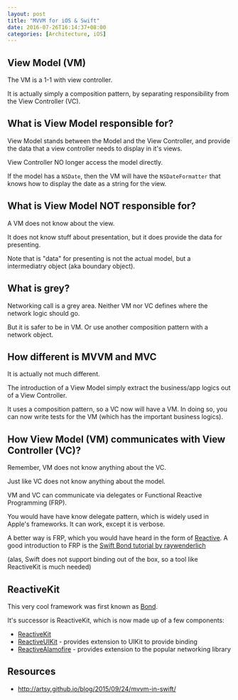 ```yaml
---
layout: post
title: "MVVM for iOS & Swift"
date: 2016-07-26T16:14:37+08:00
categories: [Architecture, iOS]
---
```



## View Model (VM)

The VM is a 1-1 with view controller.

It is actually simply a composition pattern, by separating responsibility from the View Controller (VC).


## What is View Model responsible for?

View Model stands between the Model and the View Controller, and provide the data that a view controller needs to display in it's views.

View Controller NO longer access the model directly.

If the model has a `NSDate`, then the VM will have the `NSDateFormatter` that knows how to display the date as a string for the view.


## What is View Model NOT responsible for?

A VM does not know about the view.

It does not know stuff about presentation, but it does provide the data for presenting. 

Note that is "data" for presenting is not the actual model, but a intermediatry object (aka boundary object).


## What is grey?

Networking call is a grey area. Neither VM nor VC defines where the network logic should go.

But it is safer to be in VM. Or use another composition pattern with a network object.


## How different is MVVM and MVC

It is actually not much different.

The introduction of a View Model simply extract the business/app logics out of a View Controller.

It uses a composition pattern, so a VC now will have a VM. In doing so, you can now write tests for the VM (which has the important business logics).


## How View Model (VM) communicates with View Controller (VC)?

Remember, VM does not know anything about the VC.

Just like VC does not know anything about the model.

VM and VC can communicate via delegates or Functional Reactive Programming (FRP).

You would have have know delegate pattern, which is widely used in Apple's frameworks. It can work, except it is verbose.

A better way is FRP, which you would have heard in the form of [Reactive](https://github.com/ReactiveKit/ReactiveKit). A good introduction to FRP is the [Swift Bond tutorial by raywenderlich](https://www.raywenderlich.com/123108/bond-tutorial)

(alas, Swift does not support binding out of the box, so a tool like ReactiveKit is much needed)


## ReactiveKit

This very cool framework was first known as [Bond](https://github.com/SwiftBond/Bond).

It's successor is ReactiveKit, which is now made up of a few components:

- [ReactiveKit](https://github.com/ReactiveKit/ReactiveKit)
- [ReactiveUIKit](https://github.com/ReactiveKit/ReactiveUIKit) - provides extension to UIKit to provide binding
- [ReactiveAlamofire](https://github.com/ReactiveKit/ReactiveAlamofire) - provides extension to the popular networking library



## Resources

- http://artsy.github.io/blog/2015/09/24/mvvm-in-swift/